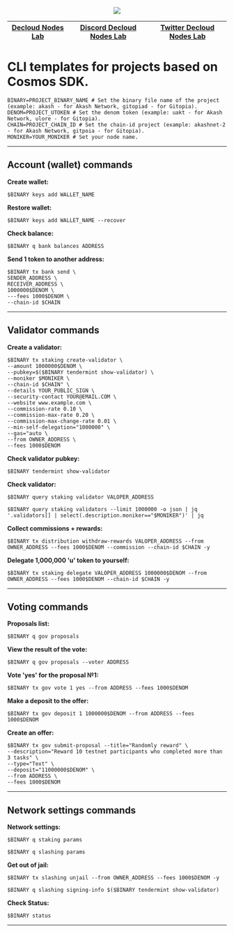 <p align="center"><img src="https://user-images.githubusercontent.com/23629420/219872517-2adc32b1-5f64-4d48-9a81-1e2ef6b01a53.png" </p>
  
<div align="center">  
  
|[Decloud Nodes Lab](https://declab.pro)|[Discord Decloud Nodes Lab](https://discord.gg/eDKdvjfUAS)|[Twitter Decloud Nodes Lab](https://twitter.com/NodesLab)|
|:--:|:--:|:--:|

</div>

# CLI templates for projects based on Cosmos SDK.
```
BINARY=PROJECT_BINARY_NAME # Set the binary file name of the project (example: akash - for Akash Network, gitopiad - for Gitopia).
DENOM=PROJECT_UTOKEN # Set the denom token (example: uakt - for Akash Network, ulore - for Gitopia).
CHAIN=PROJECT_CHAIN_ID # Set the chain-id project (example: akashnet-2 - for Akash Network, gitpoia - for Gitopia).
MONIKER=YOUR_MONIKER # Set your node name.
```
___

## Account (wallet) commands

**Create wallet:**

```
$BINARY keys add WALLET_NAME
```

**Restore wallet:**

```
$BINARY keys add WALLET_NAME --recover
```

**Check balance:**

```
$BINARY q bank balances ADDRESS
```

**Send 1 token to another address:**

```
$BINARY tx bank send \
SENDER_ADDRESS \
RECEIVER_ADDRESS \
1000000$DENOM \
---fees 1000$DENOM \
--chain-id $CHAIN
```

___

## Validator commands

**Create a validator:**

```
$BINARY tx staking create-validator \
--amount 1000000$DENOM \
--pubkey=$($BINARY tendermint show-validator) \
--moniker $MONIKER \
--chain-id $CHAIN" \
--details YOUR_PUBLIC_SIGN \
--security-contact YOUR@EMAIL.COM \
--website www.example.com \
--commission-rate 0.10 \
--commission-max-rate 0.20 \
--commission-max-change-rate 0.01 \
--min-self-delegation="1000000" \
--gas="auto \
--from OWNER_ADDRESS \
--fees 1000$DENOM 
```

**Check validator pubkey:**

```
$BINARY tendermint show-validator
```

**Check validator:**

```
$BINARY query staking validator VALOPER_ADDRESS
```

```
$BINARY query staking validators --limit 1000000 -o json | jq '.validators[] | select(.description.moniker=="$MONIKER")' | jq
```
  
**Collect commissions + rewards:**

```
$BINARY tx distribution withdraw-rewards VALOPER_ADDRESS --from OWNER_ADDRESS --fees 1000$DENOM --commission --chain-id $CHAIN -y
```

**Delegate 1,000,000 'u' token to yourself:**

```
$BINARY tx staking delegate VALOPER_ADDRESS 1000000$DENOM --from OWNER_ADDRESS --fees 1000$DENOM --chain-id $CHAIN -y
```

___

## Voting commands
  
**Proposals list:**

```
$BINARY q gov proposals
```
  
**View the result of the vote:**

```
$BINARY q gov proposals --voter ADDRESS
```
  
**Vote 'yes' for the proposal №1:**

```
$BINARY tx gov vote 1 yes --from ADDRESS --fees 1000$DENOM
```
  
**Make a deposit to the offer:**

```
$BINARY tx gov deposit 1 1000000$DENOM --from ADDRESS --fees 1000$DENOM
```

**Create an offer:**

```
$BINARY tx gov submit-proposal --title="Randomly reward" \
--description="Reward 10 testnet participants who completed more than 3 tasks" \
--type="Text" \
--deposit="11000000$DENOM" \
--from ADDRESS \
--fees 1000$DENOM 
```
___

## Network settings commands
  
**Network settings:**

```
$BINARY q staking params
```

```
$BINARY q slashing params
```

**Get out of jail:**

```
$BINARY tx slashing unjail --from OWNER_ADDRESS --fees 1000$DENOM -y
```

```
$BINARY q slashing signing-info $($BINARY tendermint show-validator)
```

**Check Status:**

```
$BINARY status
```

___
